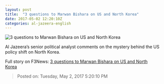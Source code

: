 ```yaml
---
layout: post
title:  "3 questions to Marwan Bishara on US and North Korea"
date: 2017-05-02 12:20:10Z
categories: al-jazeera-english
---
```


![3 questions to Marwan Bishara on US and North Korea](http://www.aljazeera.com/mritems/Images/2017/5/2/7ad3dee0c1074d36b23e805b8acfd263_18.jpg)

Al Jazeera’s senior political analyst comments on the mystery behind the US policy shift on North Korea.


Full story on F3News: [3 questions to Marwan Bishara on US and North Korea](http://www.f3nws.com/n/FqP3RC)

> Posted on: Tuesday, May 2, 2017 5:20:10 PM
